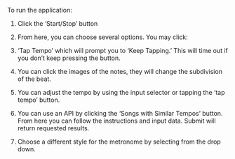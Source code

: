 To run the application:

1) Click the ‘Start/Stop’ button

2) From here, you can choose several options.  You may click:
3) ‘Tap Tempo’ which will prompt you to ‘Keep Tapping.’  This will time out if you don’t keep pressing the button.
4) You can click the images of the notes, they will change the subdivision of the beat.  
5) You can adjust the tempo by using the input selector or tapping the ‘tap tempo’ button.
6) You can use an API by clicking the ‘Songs with Similar Tempos’ button.  From here you can follow the instructions and input data.  Submit will return requested results.  
7) Choose a different style for the metronome by selecting from the drop down.  
